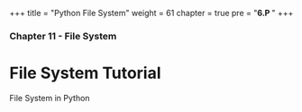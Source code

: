 +++
title = "Python File System"
weight = 61
chapter = true
pre = "<b>6.P </b>"
+++

### Chapter 11 - File System

# File System Tutorial

File System in Python
